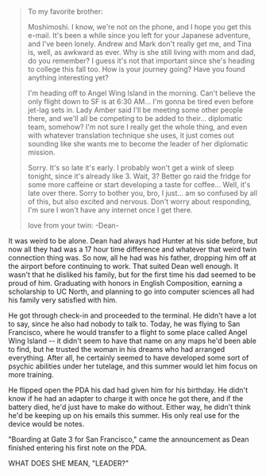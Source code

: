 > To my favorite brother:
>
> Moshimoshi. I know, we're not on the phone, and I hope you get this e-mail. It's been a while since you left for your Japanese adventure, and I've been lonely. Andrew and Mark don't really get me, and Tina is, well, as awkward as ever. Why is she still living with mom and dad, do you remember? I guess it's not that important since she's heading to college this fall too. How is your journey going? Have you found anything interesting yet?
>
> I'm heading off to Angel Wing Island in the morning. Can't believe the only flight down to SF is at 6:30 AM... I'm gonna be tired even before jet-lag sets in. Lady Amber said I'll be meeting some other people there, and we'll all be competing to be added to their... diplomatic team, somehow? I'm not sure I really get the whole thing, and even with whatever translation technique she uses, it just comes out sounding like she wants me to become the leader of her diplomatic mission.
>
> Sorry. It's so late it's early. I probably won't get a wink of sleep tonight, since it's already like 3. Wait, 3? Better go raid the fridge for some more caffeine or start developing a taste for coffee... Well, it's late over there. Sorry to bother you, bro, I just... am so confused by all of this, but also excited and nervous. Don't worry about responding, I'm sure I won't have any internet once I get there.
>
> love from your twin: -Dean-

It was weird to be alone. Dean had always had Hunter at his side before, but now all they had was a 17 hour time difference and whatever that weird twin connection thing was. So now, all he had was his father, dropping him off at the airport before continuing to work. That suited Dean well enough. It wasn't that he disliked his family, but for the first time his dad seemed to be proud of him. Graduating with honors in English Composition, earning a scholarship to UC North, and planning to go into computer sciences all had his family very satisfied with him.

He got through check-in and proceeded to the terminal. He didn't have a lot to say, since he also had nobody to talk to. Today, he was flying to San Francisco, where he would transfer to a flight to some place called Angel Wing Island -- it didn't seem to have that name on any maps he'd been able to find, but he trusted the woman in his dreams who had arranged everything. After all, he certainly seemed to have developed some sort of psychic abilities under her tutelage, and this summer would let him focus on more training.

He flipped open the PDA his dad had given him for his birthday. He didn't know if he had an adapter to charge it with once he got there, and if the battery died, he'd just have to make do without. Either way, he didn't think he'd be keeping up on his emails this summer. His only real use for the device would be notes.

"Boarding at Gate 3 for San Francisco," came the announcement as Dean finished entering his first note on the PDA.

WHAT DOES SHE MEAN, "LEADER?"
